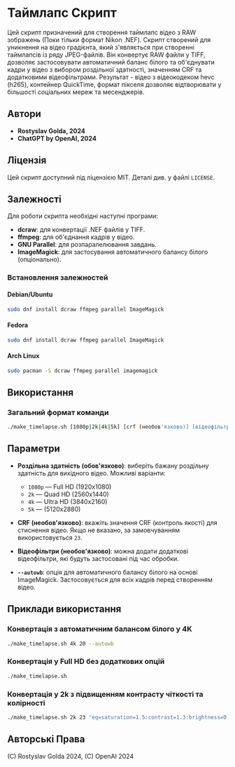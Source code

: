 # Таймлапс Скрипт

Цей скрипт призначений для створення таймлапс відео з RAW зображень (Поки тільки формат Nikon .NEF).
Скрипт створений для уникнення на відео градієнта, який з'являється при створенні таймлапсів із ряду JPEG-файлів.
Він конвертує RAW файли у TIFF, дозволяє застосовувати автоматичний баланс білого та об'єднувати кадри у відео з вибором роздільної здатності, значенням CRF та додатковими відеофільтрами.
Результат - відео з відеокодеком hevc (h265), контейнер QuickTime, формат пікселя дозволяє відтворювати у більшості соціальних мереж та месенджерів.

## Автори
- **Rostyslav Golda, 2024**
- **ChatGPT by OpenAI, 2024**

## Ліцензія
Цей скрипт доступний під ліцензією MIT. Деталі див. у файлі `LICENSE`.

## Залежності

Для роботи скрипта необхідні наступні програми:

- **dcraw**: для конвертації .NEF файлів у TIFF.
- **ffmpeg**: для об'єднання кадрів у відео.
- **GNU Parallel**: для розпаралелювання завдань.
- **ImageMagick**: для застосування автоматичного балансу білого (опціонально).

### Встановлення залежностей

#### Debian/Ubuntu
```bash
sudo dnf install dcraw ffmpeg parallel ImageMagick
```

#### Fedora
```bash
sudo dnf install dcraw ffmpeg parallel ImageMagick
```

#### Arch Linux
```bash
sudo pacman -S dcraw ffmpeg parallel imagemagick
```

## Використання
### Загальний формат команди
```bash
./make_timelapse.sh [1080p|2k|4k|5k] [crf (необов'язково)] [відеофільтри (необов'язково)] [--autowb]
```

## Параметри

- **Роздільна здатність (обов'язково)**: виберіть бажану роздільну здатність для вихідного відео. Можливі варіанти:
  - `1080p` — Full HD (1920x1080)
  - `2k` — Quad HD (2560x1440)
  - `4k` — Ultra HD (3840x2160)
  - `5k` — (5120x2880)

- **CRF (необов'язково)**: вкажіть значення CRF (контроль якості) для стиснення відео. Якщо не вказано, за замовчуванням використовується `23`.

- **Відеофільтри (необов'язково)**: можна додати додаткові відеофільтри, які будуть застосовані під час обробки.

- **`--autowb`**: опція для автоматичного балансу білого на основі ImageMagick. Застосовується для всіх кадрів перед створенням відео.

## Приклади використання

### Конвертація з автоматичним балансом білого у 4K
```bash
./make_timelapse.sh 4k 20 --autowb
```

### Конвертація у Full HD без додаткових опцій
```bash
./make_timelapse.sh
```

### Конвертація у 2k з підвищенням контрасту чіткості та колірності
```bash
./make_timelapse.sh 2k 23 "eq=saturation=1.5:contrast=1.3:brightness=0.1,unsharp"
```

## Авторські Права
(C) Rostyslav Golda 2024, (C) OpenAI 2024
